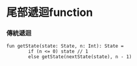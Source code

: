 # 尾部遞迴function
### 傳統遞迴
	fun getState(state: State, n: Int): State =
            if (n <= 0) state // 1
            else getState(nextState(state), n - 1)



